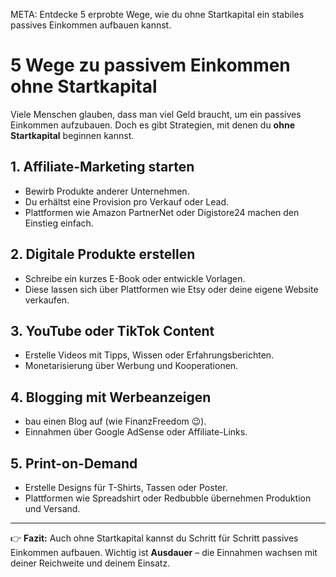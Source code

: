 META: Entdecke 5 erprobte Wege, wie du ohne Startkapital ein stabiles passives Einkommen aufbauen kannst.

# 5 Wege zu passivem Einkommen ohne Startkapital

Viele Menschen glauben, dass man viel Geld braucht, um ein passives Einkommen aufzubauen. 
Doch es gibt Strategien, mit denen du **ohne Startkapital** beginnen kannst. 

## 1. Affiliate-Marketing starten
- Bewirb Produkte anderer Unternehmen. 
- Du erhältst eine Provision pro Verkauf oder Lead. 
- Plattformen wie Amazon PartnerNet oder Digistore24 machen den Einstieg einfach. 

## 2. Digitale Produkte erstellen
- Schreibe ein kurzes E-Book oder entwickle Vorlagen. 
- Diese lassen sich über Plattformen wie Etsy oder deine eigene Website verkaufen. 

## 3. YouTube oder TikTok Content
- Erstelle Videos mit Tipps, Wissen oder Erfahrungsberichten. 
- Monetarisierung über Werbung und Kooperationen. 

## 4. Blogging mit Werbeanzeigen
- bau einen Blog auf (wie FinanzFreedom 😉). 
- Einnahmen über Google AdSense oder Affiliate-Links. 

## 5. Print-on-Demand
- Erstelle Designs für T-Shirts, Tassen oder Poster. 
- Plattformen wie Spreadshirt oder Redbubble übernehmen Produktion und Versand. 

---

👉 **Fazit:** 
Auch ohne Startkapital kannst du Schritt für Schritt passives Einkommen aufbauen. 
Wichtig ist **Ausdauer** – die Einnahmen wachsen mit deiner Reichweite und deinem Einsatz.
